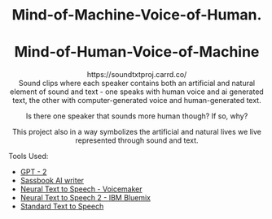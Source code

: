 # <div align="center"> Mind-of-Machine-Voice-of-Human. </div>
# <div align="center"> Mind-of-Human-Voice-of-Machine </div>
<div align="center"> https://soundtxtproj.carrd.co/ </div>

<div align="center"> Sound clips where each speaker contains both an artificial and natural element of sound and text - one speaks with human voice and ai generated text, the other with computer-generated voice and human-generated text.   
 
Is there one speaker that sounds more human though? If so, why?   

This project also in a way symbolizes the artificial and natural lives we live represented through sound and text.
</div>

Tools Used: 
- [GPT - 2](https://transformer.huggingface.co/doc/gpt2-large)
- [Sassbook AI writer](https://sassbook.com/ai-writer)
- [Neural Text to Speech - Voicemaker](https://voicemaker.in/)
- [Neural Text to Speech 2 - IBM Bluemix](https://text-to-speech-demo.ng.bluemix.net/?_ga=2.189063086.46917973.1606208129-1641310624.1605972775)
- [Standard Text to Speech](https://voicemaker.in/)


